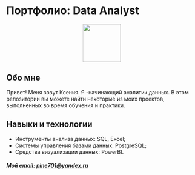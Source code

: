 # Портфолио: Data Analyst
<div id="header" align="center">
  <img src="https://media.giphy.com/media/M9gbBd9nbDrOTu1Mqx/giphy.gif" width="100"/>
</div>

## Обо мне

Привет! Меня зовут Ксения. Я -начинающий аналитик данных.
В этом репозитории вы можете найти некоторые из моих проектов, выполненных во время обучения и практики.

## Навыки и технологии
- Инструменты анализа данных: SQL, Excel;
- Системы управления базами данных: PostgreSQL;
- Средства визуализации данных: PowerBI.

##### Мой email: pine701@yandex.ru
